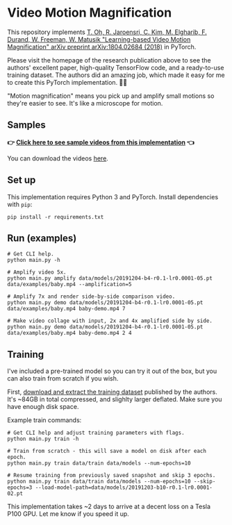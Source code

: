 # Video Motion Magnification

This repository implements [T. Oh, R. Jaroensri, C. Kim, M. Elgharib, F. Durand, W. Freeman, W. Matusik "Learning-based Video Motion Magnification" arXiv preprint arXiv:1804.02684 (2018)](https://people.csail.mit.edu/tiam/deepmag/) in PyTorch.

Please visit the homepage of the research publication above to see the authors' excellent paper, high-quality TensorFlow code, and a ready-to-use training dataset. The authors did an amazing job, which made it easy for me to create this PyTorch implementation. 🙏🏽

"Motion magnification" means you pick up and amplify small motions so they're easier to see. It's like a microscope for motion.

## Samples

**👉 [Click here to see sample videos from this implementation](https://twitter.com/cgst/status/1210691577078636544) 👈**

You can download the videos [here](https://github.com/cgst/motion-magnification/tree/master/data/examples).

## Set up

This implementation requires Python 3 and PyTorch. Install dependencies with `pip`:

    pip install -r requirements.txt

## Run (examples)

    # Get CLI help.
    python main.py -h

    # Amplify video 5x.
    python main.py amplify data/models/20191204-b4-r0.1-lr0.0001-05.pt data/examples/baby.mp4 --amplification=5

    # Amplify 7x and render side-by-side comparison video.
    python main.py demo data/models/20191204-b4-r0.1-lr0.0001-05.pt data/examples/baby.mp4 baby-demo.mp4 7

    # Make video collage with input, 2x and 4x amplified side by side.
    python main.py demo data/models/20191204-b4-r0.1-lr0.0001-05.pt data/examples/baby.mp4 baby-demo.mp4 2 4


## Training

I've included a pre-trained model so you can try it out of the box, but you can also train from scratch if you wish.

First, [download and extract the training dataset](https://groups.csail.mit.edu/graphics/deep_motion_mag/data/readme.txt) published by the authors. It's ~84GB in total compressed, and slighlty larger deflated. Make sure you have enough disk space.

Example train commands:

    # Get CLI help and adjust training parameters with flags.
    python main.py train -h

    # Train from scratch - this will save a model on disk after each epoch.
    python main.py train data/train data/models --num-epochs=10

    # Resume training from previously saved snapshot and skip 3 epochs.
    python main.py train data/train data/models --num-epochs=10 --skip-epochs=3 --load-model-path=data/models/20191203-b10-r0.1-lr0.0001-02.pt

This implementation takes ~2 days to arrive at a decent loss on a Tesla P100 GPU. Let me know if you speed it up.
